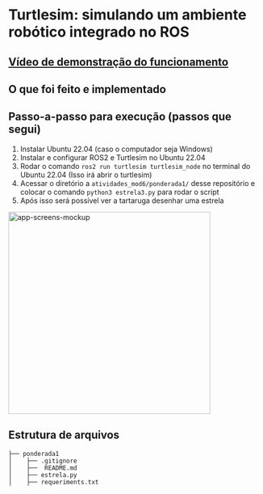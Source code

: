 # Turtlesim: simulando um ambiente robótico integrado no ROS

## [Vídeo de demonstração do funcionamento](https://youtu.be/JymhKMY6EbQ)

## O que foi feito e implementado


## Passo-a-passo para execução (passos que segui)

1. Instalar Ubuntu 22.04 (caso o computador seja Windows)
2. Instalar e configurar ROS2 e Turtlesim no Ubuntu 22.04
3. Rodar o comando `ros2 run turtlesim turtlesim_node` no terminal do Ubuntu 22.04 (Isso irá abrir o turtlesim)
4. Acessar o diretório a `atividades_mod6/ponderada1/` desse repositório e colocar o comando `python3 estrela3.py` para rodar o script
5. Após isso será possível ver a tartaruga desenhar uma estrela

<img src="https://user-images.githubusercontent.com/99221221/233877543-8e39f7ea-5b9c-4130-b0b7-46db46f5079e.png" width="400" alt="app-screens-mockup"/>


## Estrutura de arquivos

```
├── ponderada1
│    ├── .gitignore
│    ├──  README.md
│    ├── estrela.py
│    ├── requeriments.txt
``` 

